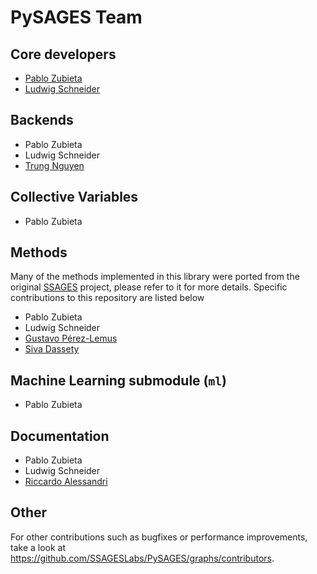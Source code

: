 # PySAGES Team

## Core developers

- [Pablo Zubieta](https://github.com/pabloferz)
- [Ludwig Schneider](https://github.com/InnocentBug)

## Backends

- Pablo Zubieta
- Ludwig Schneider
- [Trung Nguyen](https://github.com/ndtrung81)

## Collective Variables

- Pablo Zubieta

## Methods

Many of the methods implemented in this library were ported from the original
[SSAGES](https://github.com/SSAGESproject/SSAGES) project, please refer to it for more
details. Specific contributions to this repository are listed below

- Pablo Zubieta
- Ludwig Schneider
- [Gustavo Pérez-Lemus](https://github.com/gustavor101)
- [Siva Dassety](https://github.com/sivadasetty)

## Machine Learning submodule (`ml`)

- Pablo Zubieta

## Documentation

- Pablo Zubieta
- Ludwig Schneider
- [Riccardo Alessandri](https://github.com/ricalessandri)

## Other

For other contributions such as bugfixes or performance improvements, take a look at
https://github.com/SSAGESLabs/PySAGES/graphs/contributors.
